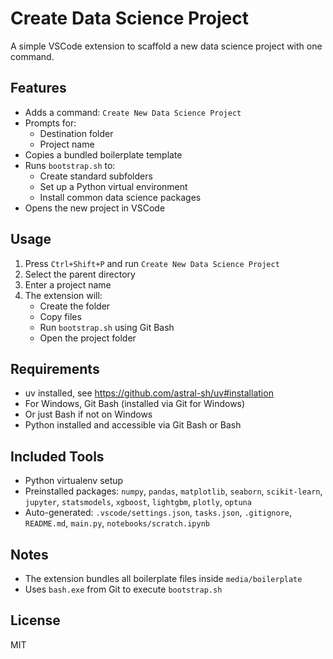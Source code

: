 # Create Data Science Project

A simple VSCode extension to scaffold a new data science project with one command.

## Features

- Adds a command: `Create New Data Science Project`
- Prompts for:
  - Destination folder
  - Project name
- Copies a bundled boilerplate template
- Runs `bootstrap.sh` to:
  - Create standard subfolders
  - Set up a Python virtual environment
  - Install common data science packages
- Opens the new project in VSCode

## Usage

1. Press `Ctrl+Shift+P` and run `Create New Data Science Project`
2. Select the parent directory
3. Enter a project name
4. The extension will:
   - Create the folder
   - Copy files
   - Run `bootstrap.sh` using Git Bash
   - Open the project folder

## Requirements

- uv installed, see https://github.com/astral-sh/uv#installation
- For Windows, Git Bash (installed via Git for Windows)
- Or just Bash if not on Windows
- Python installed and accessible via Git Bash or Bash

## Included Tools

- Python virtualenv setup
- Preinstalled packages: `numpy`, `pandas`, `matplotlib`, `seaborn`, `scikit-learn`, `jupyter`, `statsmodels`, `xgboost`, `lightgbm`, `plotly`, `optuna`
- Auto-generated: `.vscode/settings.json`, `tasks.json`, `.gitignore`, `README.md`, `main.py`, `notebooks/scratch.ipynb`

## Notes

- The extension bundles all boilerplate files inside `media/boilerplate`
- Uses `bash.exe` from Git to execute `bootstrap.sh`

## License

MIT
